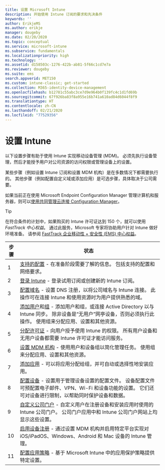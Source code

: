 ```yaml
---
title: 设置 Microsoft Intune
description: 开始使用 Intune 订阅的要求和先决条件
keywords: ''
author: ErikjeMS
ms.author: erikje
manager: dougeby
ms.date: 02/20/2020
ms.topic: conceptual
ms.service: microsoft-intune
ms.subservice: fundamentals
ms.localizationpriority: high
ms.technology: ''
ms.assetid: d158503c-1276-422b-ab81-5f66c1cd7e7a
ms.reviewer: dougeby
ms.suite: ems
search.appverid: MET150
ms.custom: intune-classic; get-started
ms.collection: M365-identity-device-management
ms.openlocfilehash: b12781c55abc3ce7d9e964b0f139fc4c1d1fd69b
ms.sourcegitcommit: 67f926ba83f8a955e16b741a610ad84d6044f8f9
ms.translationtype: HT
ms.contentlocale: zh-CN
ms.lasthandoff: 02/21/2020
ms.locfileid: "77529356"
---
```

# <a name="set-up-intune"></a>设置 Intune

以下设置步骤有助于使用 Intune 实现移动设备管理 (MDM)。 必须先执行设备管理，然后才能授予用户对公司资源的访问权限或管理设备上的设置。

某些步骤（例如设置 Intune 订阅和设置 MDM 机构）是在多数情况下都需要执行的。 其他步骤（例如配置自定义域或添加应用）是可选步骤，具体取决于公司需要。

如果当前正在使用 Microsoft Endpoint Configuration Manager 管理计算机和服务器，则可以[使用共同管理云连接 Configuration Manager](https://docs.microsoft.com/configmgr/comanage/overview)。

>[!TIP]
>在符合条件的计划中，如果购买的 Intune 许可证达到 150 个，就可以使用 *FastTrack 中心权益*。 通过此服务，Microsoft 专家将协助用户针对 Intune 做好环境准备。 请参阅 [FastTrack 企业移动性 + 安全性 (EMS) 中心权益](https://docs.microsoft.com/enterprise-mobility-security/Solutions/enterprise-mobility-fasttrack-program)。

| 步骤 | 状态  |
|---|---|
|   1   | [支持的配置](supported-devices-browsers.md) - 在准备阶段需要了解的信息。 包括支持的配置和网络要求。|
|   2   |  [登录 Intune](account-sign-up.md) - 登录试用订阅或创建新的 Intune 订阅。 |
|   3   | [配置域名](custom-domain-name-configure.md) - 设置 DNS 注册，以将公司域名与 Intune 连接。 此操作可在连接 Intune 和使用资源时为用户提供熟悉的域。 |
|   4   | [添加用户](users-add.md)和[组](../groups-add.md) - 添加用户和组，或连接 Active Directory 以与 Intune 同步。 除非设备是“无用户”网亭设备，否则必须执行此操作。 使用组来分配应用、设置和其他资源。|
|   5   | [分配许可证](../licenses-assign.md) - 向用户授予使用 Intune 的权限。 所有用户设备和无用户设备都需要 Intune 许可证才能访问服务。 |
|   6   | [设置 MDM 机构](../mdm-authority-set.md) - 使用用户和设备组以简化管理任务。 使用组来分配应用、设置和其他资源。 |
|   7   | [添加应用](../apps/apps-add.md) - 可以将应用分配给组，并可自动或选择性地安装应用。 |
|   8   | [配置设备](../configuration/device-profiles.md) - 设置用于管理设备设置的配置文件。 设备配置文件可预配置电子邮件、VPN、Wi-Fi 和设备功能的设置。 它们还可对设备进行限制，以帮助同时保护设备和数据。 |
|   9   |  [自定义公司门户](../apps/company-portal-app.md) - 自定义用户在注册设备和安装应用时使用的 Intune 公司门户。 公司门户应用中和 Intune 公司门户网站上均显示这些设置。       |
|  10   | [启用设备注册](mdm-authority-set.md) - 通过设置 MDM 机构并启用特定平台实现对 iOS/iPadOS、Windows、Android 和 Mac 设备的 Intune 管理。 |
|  11   |  [配置应用策略](../apps/app-protection-policy.md) - 基于 Microsoft Intune 中的应用保护策略提供特定设置。 |
